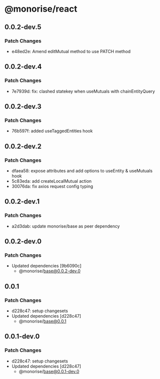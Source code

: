 # @monorise/react

## 0.0.2-dev.5

### Patch Changes

- e48ed2e: Amend editMutual method to use PATCH method

## 0.0.2-dev.4

### Patch Changes

- 7e7939d: fix: clashed statekey when useMutuals with chainEntityQuery

## 0.0.2-dev.3

### Patch Changes

- 76b597f: added useTaggedEntities hook

## 0.0.2-dev.2

### Patch Changes

- dfaea58: expose attributes and add options to useEntity & useMutuals hook
- 5c83eda: add createLocalMutual action
- 30076da: fix axios request config typing

## 0.0.2-dev.1

### Patch Changes

- a2d3dab: update monorise/base as peer dependency

## 0.0.2-dev.0

### Patch Changes

- Updated dependencies [9b6090c]
  - @monorise/base@0.0.2-dev.0

## 0.0.1

### Patch Changes

- d228c47: setup changesets
- Updated dependencies [d228c47]
  - @monorise/base@0.0.1

## 0.0.1-dev.0

### Patch Changes

- d228c47: setup changesets
- Updated dependencies [d228c47]
  - @monorise/base@0.0.1-dev.0
